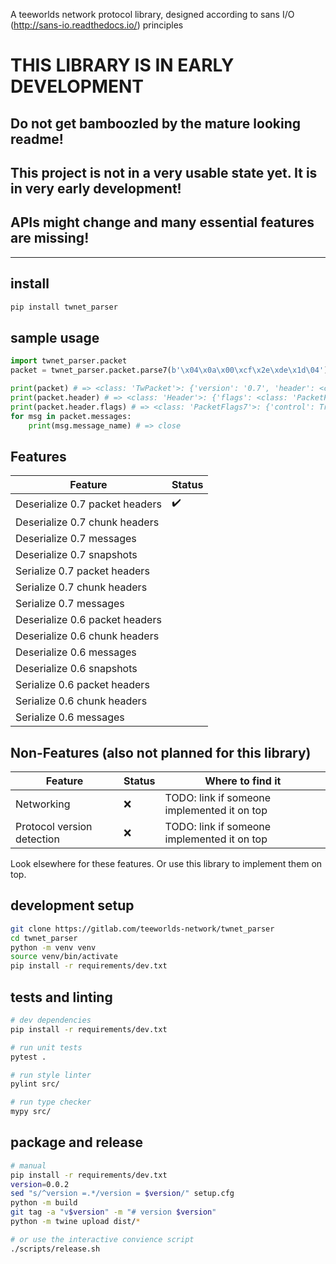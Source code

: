 A teeworlds network protocol library, designed according to sans I/O (http://sans-io.readthedocs.io/) principles

# THIS LIBRARY IS IN EARLY DEVELOPMENT

## Do not get bamboozled by the mature looking readme!
## This project is not in a very usable state yet. It is in very early development!
## APIs might change and many essential features are missing!

---

## install

```bash
pip install twnet_parser
```

## sample usage

```python
import twnet_parser.packet
packet = twnet_parser.packet.parse7(b'\x04\x0a\x00\xcf\x2e\xde\x1d\04') # 0.7 close

print(packet) # => <class: 'TwPacket'>: {'version': '0.7', 'header': <class: 'Header'>, 'messages': [<class: 'CtrlMessage'>]}
print(packet.header) # => <class: 'Header'>: {'flags': <class: 'PacketFlags7, 'size': 0, 'ack': 10, 'token': b'\xcf.\xde\x1d', 'num_chunks': 0}
print(packet.header.flags) # => <class: 'PacketFlags7'>: {'control': True, 'resend': False, 'compression': False, 'connless': False}
for msg in packet.messages:
    print(msg.message_name) # => close
```

## Features

| Feature                        | Status             |
| ------------------------------ | ------------------ |
| Deserialize 0.7 packet headers | :heavy_check_mark: |
| Deserialize 0.7 chunk headers  |                    |
| Deserialize 0.7 messages       |                    |
| Deserialize 0.7 snapshots      |                    |
| Serialize 0.7 packet headers   |                    |
| Serialize 0.7 chunk headers    |                    |
| Serialize 0.7 messages         |                    |
| Deserialize 0.6 packet headers |                    |
| Deserialize 0.6 chunk headers  |                    |
| Deserialize 0.6 messages       |                    |
| Deserialize 0.6 snapshots      |                    |
| Serialize 0.6 packet headers   |                    |
| Serialize 0.6 chunk headers    |                    |
| Serialize 0.6 messages         |                    |

## Non-Features (also not planned for this library)

| Feature                        | Status  | Where to find it                            |
| ------------------------------ | ------- | ------------------------------------------- |
| Networking                     | :x:     | TODO: link if someone implemented it on top |
| Protocol version detection     | :x:     | TODO: link if someone implemented it on top |

Look elsewhere for these features. Or use this library to implement them on top.

## development setup

```bash
git clone https://gitlab.com/teeworlds-network/twnet_parser
cd twnet_parser
python -m venv venv
source venv/bin/activate
pip install -r requirements/dev.txt
```

## tests and linting

```bash
# dev dependencies
pip install -r requirements/dev.txt

# run unit tests
pytest .

# run style linter
pylint src/

# run type checker
mypy src/
```

## package and release

```bash
# manual
pip install -r requirements/dev.txt
version=0.0.2
sed "s/^version =.*/version = $version/" setup.cfg
python -m build
git tag -a "v$version" -m "# version $version"
python -m twine upload dist/*

# or use the interactive convience script
./scripts/release.sh
```
